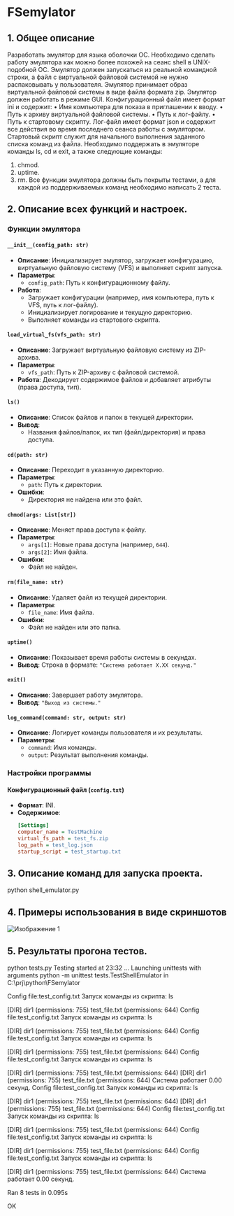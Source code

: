 # FSemylator

## 1. Общее описание
Разработать эмулятор для языка оболочки ОС. Необходимо сделать работу
эмулятора как можно более похожей на сеанс shell в UNIX-подобной ОС.
Эмулятор должен запускаться из реальной командной строки, а файл с
виртуальной файловой системой не нужно распаковывать у пользователя.
Эмулятор принимает образ виртуальной файловой системы в виде файла формата
zip. Эмулятор должен работать в режиме GUI.
Конфигурационный файл имеет формат ini и содержит:
• Имя компьютера для показа в приглашении к вводу.
• Путь к архиву виртуальной файловой системы.
• Путь к лог-файлу.
• Путь к стартовому скрипту.
Лог-файл имеет формат json и содержит все действия во время последнего
сеанса работы с эмулятором.
Стартовый скрипт служит для начального выполнения заданного списка
команд из файла.
Необходимо поддержать в эмуляторе команды ls, cd и exit, а также
следующие команды:
1. chmod.
2. uptime.
3. rm.
Все функции эмулятора должны быть покрыты тестами, а для каждой из
поддерживаемых команд необходимо написать 2 теста.

## 2. Описание всех функций и настроек.

### Функции эмулятора

#### `__init__(config_path: str)`
- **Описание**: Инициализирует эмулятор, загружает конфигурацию, виртуальную файловую систему (VFS) и выполняет скрипт запуска.
- **Параметры**:
  - `config_path`: Путь к конфигурационному файлу.
- **Работа**: 
  - Загружает конфигурации (например, имя компьютера, путь к VFS, путь к лог-файлу).
  - Инициализирует логирование и текущую директорию.
  - Выполняет команды из стартового скрипта.

#### `load_virtual_fs(vfs_path: str)`
- **Описание**: Загружает виртуальную файловую систему из ZIP-архива.
- **Параметры**:
  - `vfs_path`: Путь к ZIP-архиву с файловой системой.
- **Работа**: Декодирует содержимое файлов и добавляет атрибуты (права доступа, тип).

#### `ls()`
- **Описание**: Список файлов и папок в текущей директории.
- **Вывод**: 
  - Названия файлов/папок, их тип (файл/директория) и права доступа.

#### `cd(path: str)`
- **Описание**: Переходит в указанную директорию.
- **Параметры**:
  - `path`: Путь к директории.
- **Ошибки**:
  - Директория не найдена или это файл.

#### `chmod(args: List[str])`
- **Описание**: Меняет права доступа к файлу.
- **Параметры**:
  - `args[1]`: Новые права доступа (например, `644`).
  - `args[2]`: Имя файла.
- **Ошибки**:
  - Файл не найден.

#### `rm(file_name: str)`
- **Описание**: Удаляет файл из текущей директории.
- **Параметры**:
  - `file_name`: Имя файла.
- **Ошибки**:
  - Файл не найден или это папка.

#### `uptime()`
- **Описание**: Показывает время работы системы в секундах.
- **Вывод**: Строка в формате: `"Система работает X.XX секунд."`

#### `exit()`
- **Описание**: Завершает работу эмулятора.
- **Вывод**: `"Выход из системы."`

#### `log_command(command: str, output: str)`
- **Описание**: Логирует команды пользователя и их результаты.
- **Параметры**:
  - `command`: Имя команды.
  - `output`: Результат выполнения команды.

### Настройки программы

#### Конфигурационный файл (`config.txt`)
- **Формат**: INI.
- **Содержимое**:
  ```ini
  [Settings]
  computer_name = TestMachine
  virtual_fs_path = test_fs.zip
  log_path = test_log.json
  startup_script = test_startup.txt

## 3. Описание команд для запуска проекта.
python shell_emulator.py

## 4. Примеры использования в виде скриншотов

![Изображение 1](img/e01.jpg)

## 5. Результаты прогона тестов.
python tests.py
Testing started at 23:32 ...
Launching unittests with arguments python -m unittest tests.TestShellEmulator in C:\prj\python\FSemylator

Config file:test_config.txt
Запуск команды из скрипта: ls

[DIR] dir1 (permissions: 755)
test_file.txt (permissions: 644)
Config file:test_config.txt
Запуск команды из скрипта: ls

[DIR] dir1 (permissions: 755)
test_file.txt (permissions: 644)
Config file:test_config.txt
Запуск команды из скрипта: ls

[DIR] dir1 (permissions: 755)
test_file.txt (permissions: 644)
Config file:test_config.txt
Запуск команды из скрипта: ls

[DIR] dir1 (permissions: 755)
test_file.txt (permissions: 644)
[DIR] dir1 (permissions: 755)
test_file.txt (permissions: 644)
Система работает 0.00 секунд.
Config file:test_config.txt
Запуск команды из скрипта: ls

[DIR] dir1 (permissions: 755)
test_file.txt (permissions: 644)
[DIR] dir1 (permissions: 755)
test_file.txt (permissions: 644)
Config file:test_config.txt
Запуск команды из скрипта: ls

[DIR] dir1 (permissions: 755)
test_file.txt (permissions: 644)
Config file:test_config.txt
Запуск команды из скрипта: ls

[DIR] dir1 (permissions: 755)
test_file.txt (permissions: 644)
Config file:test_config.txt
Запуск команды из скрипта: ls

[DIR] dir1 (permissions: 755)
test_file.txt (permissions: 644)
Система работает 0.00 секунд.


Ran 8 tests in 0.095s

OK